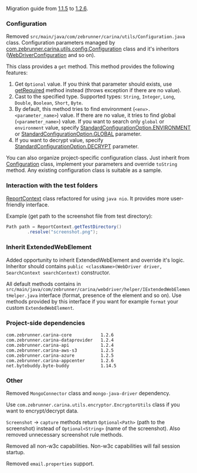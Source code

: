 Migration guide from [1.1.5](https://github.com/zebrunner/carina/releases/tag/1.1.5) to [1.2.6](https://github.com/zebrunner/carina/releases/tag/1.2.6).

### Configuration

Removed `src/main/java/com/zebrunner/carina/utils/Configuration.java` class. Configuration parameters managed by [com.zebrunner.carina.utils.config.Configuration](https://github.com/zebrunner/carina-utils/blob/develop/src/main/java/com/zebrunner/carina/utils/config/Configuration.java) class and it's inheritors ([WebDriverConfiguration](https://github.com/zebrunner/carina-webdriver/blob/master/src/main/java/com/zebrunner/carina/webdriver/config/WebDriverConfiguration.java) and so on).

This class provides a `get` method. This method provides the following features:

1. Get `Optional` value. If you think that parameter should exists, use [getRequired](https://github.com/zebrunner/carina-utils/blob/f05791c528af6f317fd7a7889ec2359ffc60c1fc/src/main/java/com/zebrunner/carina/utils/config/Configuration.java#L156) method instead (throws exception if there are no value).
2. Cast to the specified type. Supported types: `String`, `Integer`, `Long`, `Double`, `Boolean`, `Short`, `Byte`.
3. By default, this method tries to find environment (`<env>.<parameter_name>`) value. If there are no value, it tries to find global (`<parameter_name>`) value. If you want to search only `global` or `environment` value, specify [StandardConfigurationOption.ENVIRONMENT](https://github.com/zebrunner/carina-utils/blob/b27b4f3921bcb67e1cb5f4a60b5d394af844f649/src/main/java/com/zebrunner/carina/utils/config/StandardConfigurationOption.java#L7) or [StandardConfigurationOption.GLOBAL](https://github.com/zebrunner/carina-utils/blob/b27b4f3921bcb67e1cb5f4a60b5d394af844f649/src/main/java/com/zebrunner/carina/utils/config/StandardConfigurationOption.java#L8C10-L8C10) parameter.
4. If you want to decrypt value, specify [StandardConfigurationOption.DECRYPT](https://github.com/zebrunner/carina-utils/blob/b27b4f3921bcb67e1cb5f4a60b5d394af844f649/src/main/java/com/zebrunner/carina/utils/config/StandardConfigurationOption.java#L9C5-L9C5) parameter.

You can also organize project-specific configuration class. Just inherit from [Configuration](https://github.com/zebrunner/carina-utils/blob/develop/src/main/java/com/zebrunner/carina/utils/config/Configuration.java) class, implement your parameters and override `toString` method. Any existing configuration class is suitable as a sample.

### Interaction with the test folders

[ReportContext](https://github.com/zebrunner/carina-utils/blob/master/src/main/java/com/zebrunner/carina/utils/report/ReportContext.java) class refactored for using `java nio`. It provides more user-friendly interface.

Example (get path to the screenshot file from test directory):

```java
Path path = ReportContext.getTestDirectory()
        .resolve("screenshot.png");
```

### Inherit ExtendedWebElement

Added opportunity to inherit ExtendedWebElement and override it's logic. Inheritor should contains `public <className>(WebDriver driver, SearchContext searchContext)` constructor.

All default methods contains in `src/main/java/com/zebrunner/carina/webdriver/helper/IExtendedWebElementHelper.java` interface (format, presence of the element and so on). Use methods provided by this interface if you want for example `format` your custom `ExtendedWebElement`.

### Project-side dependencies

```
com.zebrunner.carina-core           1.2.6
com.zebrunner.carina-dataprovider   1.2.4
com.zebrunner.carina-api            1.2.4
com.zebrunner.carina-aws-s3         1.2.5
com.zebrunner.carina-azure          1.2.5
com.zebrunner.carina-appcenter      1.2.6
net.bytebuddy.byte-buddy            1.14.5
```

### Other

Removed `MongoConnector` class and `mongo-java-driver` dependency.

Use `com.zebrunner.carina.utils.encryptor.EncryptorUtils` class if you want to encrypt/decrypt data.

`Screenshot` -> `capture` methods return `Optional<Path>` (path to the screenshot) instead of `Optional<String>` (name of the screenshot).
Also removed unnecessary screenshot rule methods.

Removed all non-w3c capabilities. Non-w3c capabilities will fail session startup.

Removed `email.properties` support.
